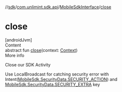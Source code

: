 //[sdk](../../../index.md)/[com.unlimint.sdk.api](../index.md)/[MobileSdkInterface](index.md)/[close](close.md)



# close  
[androidJvm]  
Content  
abstract fun [close](close.md)(context: [Context](https://developer.android.com/reference/kotlin/android/content/Context.html))  
More info  


Close our SDK Activity



Use LocalBroadcast for catching security error with Intent([MobileSdk.SecurityData.SECURITY_ACTION](../-mobile-sdk/-security-data/-s-e-c-u-r-i-t-y_-a-c-t-i-o-n.md)) and [MobileSdk.SecurityData.SECURITY_EXTRA](../-mobile-sdk/-security-data/-s-e-c-u-r-i-t-y_-e-x-t-r-a.md) key

  



